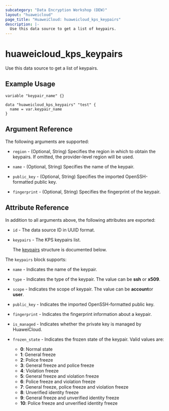 ```yaml
---
subcategory: "Data Encryption Workshop (DEW)"
layout: "huaweicloud"
page_title: "HuaweiCloud: huaweicloud_kps_keypairs"
description: |-
  Use this data source to get a list of keypairs.
---
```


# huaweicloud_kps_keypairs

Use this data source to get a list of keypairs.

## Example Usage

```hcl
variable "keypair_name" {}

data "huaweicloud_kps_keypairs" "test" {
  name = var.keypair_name
}
```

## Argument Reference

The following arguments are supported:

* `region` - (Optional, String) Specifies the region in which to obtain the keypairs. If omitted, the provider-level
  region will be used.

* `name` - (Optional, String) Specifies the name of the keypair.

* `public_key` - (Optional, String) Specifies the imported OpenSSH-formatted public key.

* `fingerprint` - (Optional, String) Specifies the fingerprint of the keypair.

## Attribute Reference

In addition to all arguments above, the following attributes are exported:

* `id` - The data source ID in UUID format.

* `keypairs` - The KPS keypairs list.

  The [keypairs](#kps-keypairs) structure is documented below.

<a name="kps-keypairs"></a>
The `keypairs` block supports:

* `name` - Indicates the name of the keypair.

* `type` - Indicates the type of the keypair. The value can be **ssh** or **x509**.

* `scope` - Indicates the scope of keypair. The value can be **account**or **user**.

* `public_key` - Indicates the imported OpenSSH-formatted public key.

* `fingerprint` - Indicates the fingerprint information about a keypair.

* `is_managed` - Indicates whether the private key is managed by HuaweiCloud.

* `frozen_state` - Indicates the frozen state of the keypair. Valid values are:
  + **0**: Normal state
  + **1**: General freeze
  + **2**: Police freeze
  + **3**: General freeze and police freeze
  + **4**: Violation freeze
  + **5**: General freeze and violation freeze
  + **6**: Police freeze and violation freeze
  + **7**: General freeze, police freeze and violation freeze
  + **8**: Unverified identity freeze
  + **9**: General freeze and unverified identity freeze
  + **10**: Police freeze and unverified identity freeze
